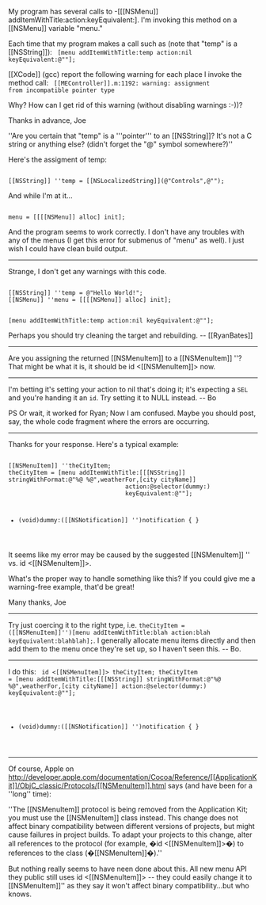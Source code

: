 My program has several calls to -[[[NSMenu]] addItemWithTitle:action:keyEquivalent:].  I'm invoking this method on a [[NSMenu]] variable "menu."

Each time that my program makes a call such as (note that "temp" is a [[NSString]]):
<code>
[menu addItemWithTitle:temp action:nil keyEquivalent:@""];
</code>

[[XCode]] (gcc) report the following warning for each place I invoke the method call:
<code>
[[MEController]].m:1192: warning: assignment from incompatible pointer type
</code>

Why?  How can I get rid of this warning (without disabling warnings :-))?

Thanks in advance,
Joe

''Are you certain that "temp" is a '''pointer''' to an [[NSString]]? It's not a C string or anything else? (didn't forget the "@" symbol somewhere?)''

Here's the assigment of temp:

<code>
[[NSString]] ''temp = [[NSLocalizedString]](@"Controls",@"");
</code>

And while I'm at it...

<code>
menu = [[[[NSMenu]] alloc] init];
</code>

And the program seems to work correctly.  I don't have any troubles with any of the menus (I get this error for submenus of "menu" as well).  I just wish I could have clean build output.

----

Strange, I don't get any warnings with this code.

<code>
[[NSString]] ''temp = @"Hello World!";
[[NSMenu]] ''menu = [[[[NSMenu]] alloc] init];

[menu addItemWithTitle:temp action:nil keyEquivalent:@""];
</code>

Perhaps you should try cleaning the target and rebuilding. -- [[RyanBates]]

----

Are you assigning the returned [[NSMenuItem]] to a [[NSMenuItem]] ''? That might be what it is, it should be id <[[NSMenuItem]]> now.

----

I'm betting it's setting your action to nil that's doing it; it's expecting a <code>SEL</code> and you're handing it an <code>id</code>.  Try setting it to NULL instead.  -- Bo

PS Or wait, it worked for Ryan; Now I am confused.  Maybe you should post, say, the whole code fragment where the errors are occurring.

----

Thanks for your response. Here's a typical example:

<code>
[[NSMenuItem]] ''theCityItem;
theCityItem = [menu addItemWithTitle:[[[NSString]] stringWithFormat:@"%@ %@",weatherFor,[city cityName]] 
                                 action:@selector(dummy:) 
                                 keyEquivalent:@""];

- (void)dummy:([[NSNotification]] '')notification { }

</code>

It seems like my error may be caused by the suggested [[NSMenuItem]] '' vs. id <[[NSMenuItem]]>.

What's the proper way to handle something like this?  If you could give me a warning-free example, that'd be great!

Many thanks, Joe

----

Try just coercing it to the right type, i.e. <code>theCityItem = ([[NSMenuItem]]'')[menu addItemWithTitle:blah action:blah keyEquivalent:blahblah];</code>.  I generally allocate menu items directly and then add them to the menu once they're set up, so I haven't seen this. -- Bo.

----

I do this:
<code>
id <[[NSMenuItem]]> theCityItem;
theCityItem = [menu addItemWithTitle:[[[NSString]] stringWithFormat:@"%@ %@",weatherFor,[city cityName]] 
                                 action:@selector(dummy:) 
                                 keyEquivalent:@""];

- (void)dummy:([[NSNotification]] '')notification { }

</code>

----

Of course, Apple on http://developer.apple.com/documentation/Cocoa/Reference/[[ApplicationKit]]/ObjC_classic/Protocols/[[NSMenuItem]].html says (and have been for a ''long'' time):

''The [[NSMenuItem]] protocol is being removed from the Application Kit; you must use the [[NSMenuItem]] class instead. This change does not affect binary compatibility between different versions of projects, but might cause failures in project builds. To adapt your projects to this change, alter all references to the protocol (for example, �id <[[NSMenuItem]]>�) to references to the class (�[[NSMenuItem]]�).''

But nothing really seems to have neen done about this. All new menu API they public still uses id <[[NSMenuItem]]> -- they could easily change it to [[NSMenuItem]]'' as they say it won't affect binary compatibility...but who knows.